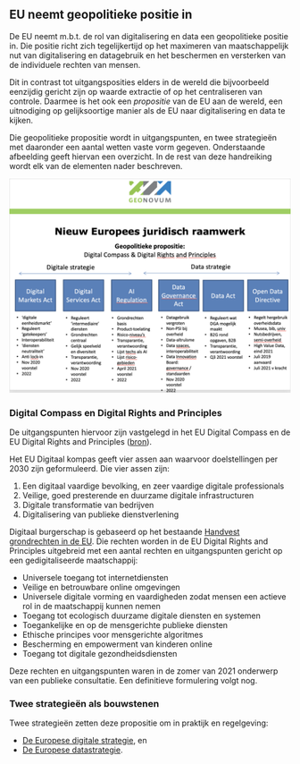 ## EU neemt geopolitieke positie in

De EU neemt m.b.t. de rol van digitalisering en data een geopolitieke positie in.
Die positie richt zich tegelijkertijd op het maximeren van maatschappelijk nut van digitalisering en datagebruik en het beschermen en versterken van de individuele rechten van mensen.

Dit in contrast tot uitgangsposities elders in de wereld die bijvoorbeeld eenzijdig gericht zijn op waarde extractie of op het centraliseren van controle. Daarmee is het ook een _propositie_ van de EU aan de wereld, een uitnodiging op gelijksoortige manier als de EU naar digitalisering en data te kijken.

Die geopolitieke propositie wordt in uitgangspunten, en twee strategieën met daaronder een aantal wetten vaste vorm gegeven. Onderstaande afbeelding geeft hiervan een overzicht. In de rest van deze handreiking wordt elk van de elementen nader beschreven.

![euplaatgeonovumokt2021.png](media/euplaatgeonovumokt2021.png)

### Digital Compass en Digital Rights and Principles
De uitgangspunten hiervoor zijn vastgelegd in het EU Digital Compass en de EU Digital Rights and Principles ([bron](https://eur-lex.europa.eu/legal-content/NL/TXT/HTML/?uri=CELEX:52021DC0118&from=en)).

Het EU Digitaal kompas geeft vier assen aan waarvoor doelstellingen per 2030 zijn geformuleerd.
Die vier assen zijn:
1. Een digitaal vaardige bevolking, en zeer vaardige digitale professionals
2. Veilige, goed presterende en duurzame digitale infrastructuren
3. Digitale transformatie van bedrijven
4. Digitalisering van publieke dienstverlening

Digitaal burgerschap is gebaseerd op het bestaande [Handvest grondrechten in de EU](https://eur-lex.europa.eu/legal-content/NL/TXT/HTML/?uri=CELEX:12012P/TXT&from=EN). Die rechten worden in de EU Digital Rights and Principles uitgebreid met een aantal rechten en uitgangspunten gericht op een gedigitaliseerde maatschappij:
* Universele toegang tot internetdiensten
* Veilige en betrouwbare online omgevingen
* Universele digitale vorming en vaardigheden zodat mensen een actieve rol in de maatschappij kunnen nemen
* Toegang tot ecologisch duurzame digitale diensten en systemen
* Toegankelijke en op de mensgerichte publieke diensten
* Ethische principes voor mensgerichte algoritmes
* Bescherming en empowerment van kinderen online
* Toegang tot digitale gezondheidsdiensten

Deze rechten en uitgangspunten waren in de zomer van 2021 onderwerp van een publieke consultatie. Een definitieve formulering volgt nog.

### Twee strategieën als bouwstenen
Twee strategieën zetten deze propositie om in praktijk en regelgeving: 
* [De Europese digitale strategie](https://geonovum.github.io/eu_regelingen_datastrategie/#europese-digitale-strategie), en 
* [De Europese datastrategie](https://geonovum.github.io/eu_regelingen_datastrategie/#data-strategie).
